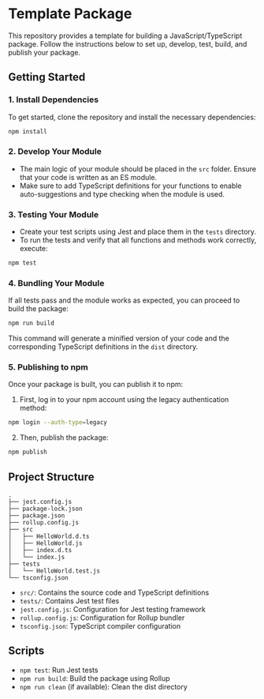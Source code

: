 # Template Package

This repository provides a template for building a JavaScript/TypeScript package. Follow the instructions below to set up, develop, test, build, and publish your package.

## Getting Started

### 1. Install Dependencies

To get started, clone the repository and install the necessary dependencies:

```bash
npm install
```

### 2. Develop Your Module

- The main logic of your module should be placed in the `src` folder. Ensure that your code is written as an ES module.
- Make sure to add TypeScript definitions for your functions to enable auto-suggestions and type checking when the module is used.

### 3. Testing Your Module

- Create your test scripts using Jest and place them in the `tests` directory.
- To run the tests and verify that all functions and methods work correctly, execute:

```bash
npm test
```

### 4. Bundling Your Module

If all tests pass and the module works as expected, you can proceed to build the package:

```bash
npm run build
```

This command will generate a minified version of your code and the corresponding TypeScript definitions in the `dist` directory.

### 5. Publishing to npm

Once your package is built, you can publish it to npm:

1. First, log in to your npm account using the legacy authentication method:

```bash
npm login --auth-type=legacy
```

2. Then, publish the package:

```bash
npm publish
```

## Project Structure

```
.
├── jest.config.js
├── package-lock.json
├── package.json
├── rollup.config.js
├── src
│   ├── HelloWorld.d.ts
│   ├── HelloWorld.js
│   ├── index.d.ts
│   └── index.js
├── tests
│   └── HelloWorld.test.js
└── tsconfig.json
```

- `src/`: Contains the source code and TypeScript definitions
- `tests/`: Contains Jest test files
- `jest.config.js`: Configuration for Jest testing framework
- `rollup.config.js`: Configuration for Rollup bundler
- `tsconfig.json`: TypeScript compiler configuration

## Scripts

- `npm test`: Run Jest tests
- `npm run build`: Build the package using Rollup
- `npm run clean` (if available): Clean the dist directory